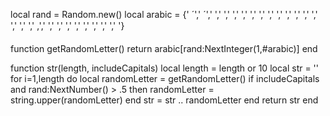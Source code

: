 local rand = Random.new()
local arabic = {'																																																																																			´','																																																																																			´','																																																																																			','																																																																																			','																																																																																			','																																																																																			','																																																																																			','																																																																																			','																																																																																			','																																																																																			','																																																																																			','																																																																																			','																																																																																			','																																																																																			','																																																																																			','																																																																																			','																																																																																			','																																																																																			‚','																																																																																			','																																																																																			','																																																																																			','																																																																																			','																																																																																			','																																																																																			','																																																																																			','																																																																																			','																																																																																			'}

function getRandomLetter()
    return arabic[rand:NextInteger(1,#arabic)]
end

function str(length, includeCapitals)
    local length = length or 10
    local str = ''
    for i=1,length do
        local randomLetter = getRandomLetter()
        if includeCapitals and rand:NextNumber() > .5 then
            randomLetter = string.upper(randomLetter)
        end
        str = str .. randomLetter
    end
    return str
end
